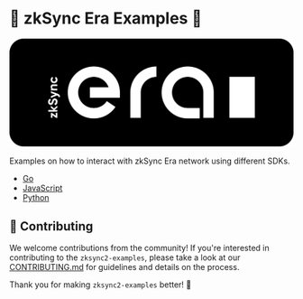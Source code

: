 # 🚀 zkSync Era Examples 🚀

![Era Logo](https://github.com/matter-labs/era-contracts/raw/main/eraLogo.svg)

Examples on how to interact with zkSync Era network using different SDKs.

- [Go](go)
- [JavaScript](js)
- [Python](python)

## 🤝 Contributing

We welcome contributions from the community! If you're interested in contributing to the `zksync2-examples`,
please take a look at our [CONTRIBUTING.md](./.github/CONTRIBUTING.md) for guidelines and details on the process.

Thank you for making `zksync2-examples` better! 🙌

